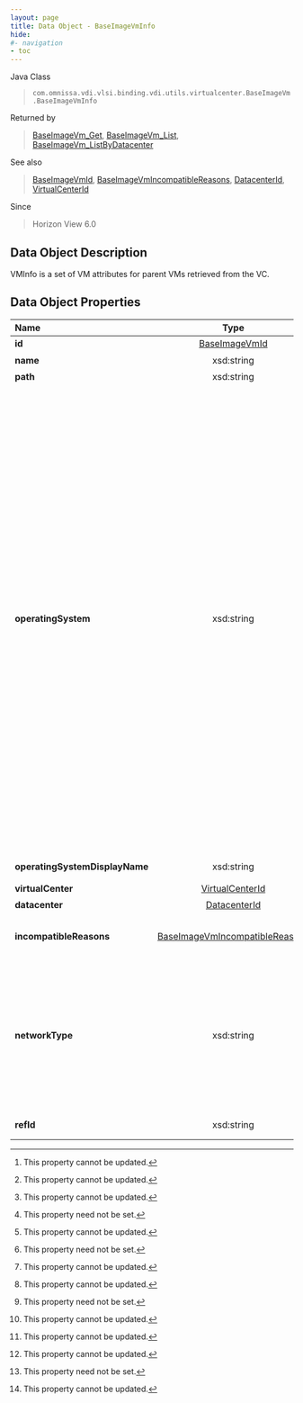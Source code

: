 ```yaml
---
layout: page
title: Data Object - BaseImageVmInfo
hide:
#- navigation
- toc
---
```






Java Class
> `com.omnissa.vdi.vlsi.binding.vdi.utils.virtualcenter.BaseImageVm.BaseImageVmInfo`

Returned by
> [BaseImageVm_Get](vdi.utils.virtualcenter.BaseImageVm.md#get), [BaseImageVm_List](vdi.utils.virtualcenter.BaseImageVm.md#list), [BaseImageVm_ListByDatacenter](vdi.utils.virtualcenter.BaseImageVm.md#listByDatacenter)

See also
> [BaseImageVmId](vdi.entity.BaseImageVmId.md), [BaseImageVmIncompatibleReasons](vdi.utils.virtualcenter.BaseImageVm.BaseImageVmIncompatibleReasons.md), [DatacenterId](vdi.entity.DatacenterId.md), [VirtualCenterId](vdi.entity.VirtualCenterId.md)

Since
> Horizon View 6.0


## Data Object Description

VMInfo is a set of VM attributes for parent VMs retrieved from the VC.

## Data Object Properties

 Name | Type | Description
:---|:---:|:---
**id**| [BaseImageVmId](vdi.entity.BaseImageVmId.md)|  VM id [^2]
**name**|  xsd:string|  VM name [^2]
**path**|  xsd:string|  VM path [^2]
**operatingSystem**|  xsd:string|  Operating system enumeration as known to View. [^1] [^2] <br>* This property will be one of:<br><table><tr><th>Value</th><th>Description</th></tr><tr><td>Unknown</td><td></td></tr><tr><td>Windows XP</td><td>Windows XP</td></tr><tr><td>Windows Vista</td><td>Windows Vista</td></tr><tr><td>Windows 7</td><td>Windows 7</td></tr><tr><td>Windows 8</td><td>Windows 8</td></tr><tr><td>Windows 10</td><td>Windows 10</td></tr><tr><td>Windows Server 2003</td><td>Windows Server 2003</td></tr><tr><td>Windows Server 2008</td><td>Windows Server 2008</td></tr><tr><td>Windows Server 2008R2</td><td>Windows Server 2008R2</td></tr><tr><td>Windows Server 2012</td><td>Windows Server 2012</td></tr><tr><td>Windows Server 2012R2</td><td>Windows Server 2012R2</td></tr><tr><td>Windows Server 10</td><td>null</td></tr><tr><td>Windows Server 2016</td><td>null</td></tr><tr><td>Windows Server 2016 or above</td><td>Windows Server 2016 or above</td></tr><tr><td>Linux (other)</td><td>Linux (other)</td></tr><tr><td>Linux Server (other)</td><td>Linux server (other)</td></tr><tr><td>Linux (Ubuntu)</td><td>Linux (Ubuntu)</td></tr><tr><td>Linux (Red Hat Enterprise Linux)</td><td>Linux (Red Hat Enterprise)</td></tr><tr><td>Linux (SUSE Linux Enterprise Server)</td><td>Linux (Suse)</td></tr><tr><td>Linux (CentOS)</td><td>Linux (CentOS)</td></tr></table>
**operatingSystemDisplayName**|  xsd:string|  Operating system display name from Virtual Center. [^1] [^2]
**virtualCenter**| [VirtualCenterId](vdi.entity.VirtualCenterId.md)|  VirtualCenter id for this VM [^2]
**datacenter**| [DatacenterId](vdi.entity.DatacenterId.md)|  Datacenter id for this VM [^1] [^2]
**incompatibleReasons**| [BaseImageVmIncompatibleReasons](vdi.utils.virtualcenter.BaseImageVm.BaseImageVmIncompatibleReasons.md)|  Reasons that may preclude this BaseImageVm from having its snapshots used in linked clone desktop or farm creation. [^2]
**networkType**|  xsd:string|  Type of network base image vm belongs to.  **_Since_** Horizon 7.9 [^2] <br>* This property will be one of:<br><table><tr><th>Value</th><th>Description</th></tr><tr><td>"Network"</td><td>Standard network</td></tr><tr><td>"OpaqueNetwork"</td><td>Opaque network</td></tr><tr><td>"DistributedVirtualPortgroup"</td><td>DVS port group</td></tr></table>
**refId**|  xsd:string|  Reference ID used for this base image VM.  **_Since_** Horizon 8.1 [^1] [^2]


 


[^1]: This property need not be set.
[^2]: This property cannot be updated.